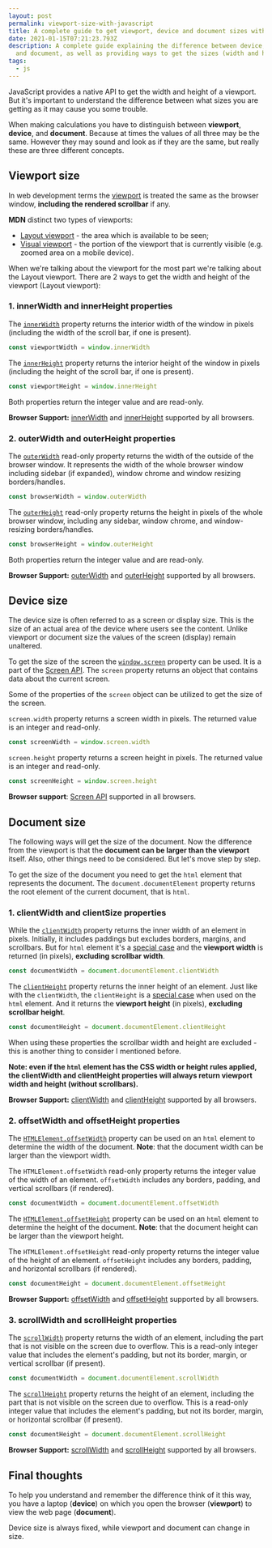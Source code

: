 ```yaml
---
layout: post
permalink: viewport-size-with-javascript
title: A complete guide to get viewport, device and document sizes with JavaScript
date: 2021-01-15T07:21:23.793Z
description: A complete guide explaining the difference between device, viewport
  and document, as well as providing ways to get the sizes (width and height)
tags:
  - js
---
```


JavaScript provides a native API to get the width and height of a viewport. But it's important to understand the difference between what sizes you are getting as it may cause you some trouble.

When making calculations you have to distinguish between **viewport**, **device**, and **document**. Because at times the values of all three may be the same. However they may sound and look as if they are the same, but really these are three different concepts.

## Viewport size

In web development terms the [viewport](https://www.w3.org/TR/2011/REC-CSS2-20110607/visuren.html#viewport) is treated the same as the browser window, **including the rendered scrollbar** if any. 

**MDN** distinct two types of viewports:

* [Layout viewport](https://developer.mozilla.org/en-US/docs/Glossary/layout_viewport) - the area which is available to be seen;
* [Visual viewport](https://developer.mozilla.org/en-US/docs/Glossary/visual_viewport) - the portion of the viewport that is currently visible (e.g. zoomed area on a mobile device).

When we're talking about the viewport for the most part we're talking about the Layout viewport. There are 2 ways to get the width and height of the viewport (Layout viewport):

### 1. innerWidth and innerHeight properties

The [`innerWidth`](https://developer.mozilla.org/en-US/docs/Web/API/Window/innerWidth) property returns the interior width of the window in pixels (including the width of the scroll bar, if one is present).

```javascript
const viewportWidth = window.innerWidth
```

The [`innerHeight`](https://developer.mozilla.org/en-US/docs/Web/API/Window/innerHeight) property returns the interior height of the window in pixels (including the height of the scroll bar, if one is present).

```javascript
const viewportHeight = window.innerHeight
```

Both properties return the integer value and are read-only.

**Browser Support:** [innerWidth](https://caniuse.com/?search=innerWidth) and [innerHeight](https://caniuse.com/?search=innerHeight) supported by all browsers.

### 2. outerWidth and outerHeight properties

The [`outerWidth`](https://developer.mozilla.org/en-US/docs/Web/API/Window/outerWidth) read-only property returns the width of the outside of the browser window. It represents the width of the whole browser window including sidebar (if expanded), window chrome and window resizing borders/handles.

```javascript
const browserWidth = window.outerWidth
```

The [`outerHeight`](https://developer.mozilla.org/en-US/docs/Web/API/Window/outerHeight) read-only property returns the height in pixels of the whole browser window, including any sidebar, window chrome, and window-resizing borders/handles.

```javascript
const browserHeight = window.outerHeight
```

Both properties return the integer value and are read-only.

**Browser Support:** [outerWidth](https://caniuse.com/?search=outerWidth) and [outerHeight](https://caniuse.com/?search=outerHeight) supported by all browsers.

## Device size

The device size is often referred to as a screen or display size. This is the size of an actual area of the device where users see the content. Unlike viewport or document size the values of the screen (display) remain unaltered.

To get the size of the screen the [`window.screen`](https://developer.mozilla.org/en-US/docs/Web/API/Window/screen) property can be used. It is a part of the [Screen API](https://developer.mozilla.org/en-US/docs/Web/API/Screen). The `screen` property returns an object that contains data about the current screen.

Some of the properties of the `screen` object can be utilized to get the size of the screen.

`screen.width` property returns a screen width in pixels. The returned value is an integer and read-only.

```javascript
const screenWidth = window.screen.width
```

`screen.height` property returns a screen height in pixels. The returned value is an integer and read-only.

```javascript
const screenHeight = window.screen.height
```

**Browser support**: [Screen API](https://caniuse.com/mdn-api_screen) supported in all browsers.

## Document size

The following ways will get the size of the document. Now the difference from the viewport is that the **document can be larger than the viewport** itself. Also, other things need to be considered. But let's move step by step.

To get the size of the document you need to get the `html` element that represents the document. The `document.documentElement` property returns the root element of the current document, that is `html`.

### 1. clientWidth and clientSize properties

While the [`clientWidth`](https://developer.mozilla.org/en-US/docs/Web/API/Element/clientWidth) property returns the inner width of an element in pixels. Initially, it includes paddings but excludes borders, margins, and scrollbars. But for `html` element it's a [special case](https://www.w3.org/TR/2016/WD-cssom-view-1-20160317/#dom-element-clientwidth) and the **viewport width** is returned (in pixels), **excluding scrollbar width**.

```javascript
const documentWidth = document.documentElement.clientWidth
```

The [`clientHeight`](https://developer.mozilla.org/en-US/docs/Web/API/Element/clientHeight) property returns the inner height of an element. Just like with the `clientWidth`, the `clientHeight` is a [special case](https://www.w3.org/TR/2016/WD-cssom-view-1-20160317/#dom-element-clientheight) when used on the `html` element. And it returns the **viewport height** (in pixels), **excluding scrollbar height**.

```javascript
const documentHeight = document.documentElement.clientHeight
```

When using these properties the scrollbar width and height are excluded - this is another thing to consider I mentioned before.

**Note: even if the `html` element has the CSS width or height rules applied, the clientWidth and clientHeight properties will always return viewport width and height (without scrollbars).** 

**Browser Support:** [clientWidth](https://caniuse.com/?search=clientWidth) and [clientHeight](https://caniuse.com/?search=clientHeight) supported by all browsers.

### 2. offsetWidth and offsetHeight properties

The [`HTMLElement.offsetWidth`](https://developer.mozilla.org/en-US/docs/Web/API/HTMLElement/offsetWidth) property can be used on an `html` element to determine the width of the document. **Note**: that the document width can be larger than the viewport width.

The `HTMLElement.offsetWidth` read-only property returns the integer value of the width of an element. `offsetWidth` includes any borders, padding, and vertical scrollbars (if rendered).

```javascript
const documentWidth = document.documentElement.offsetWidth
```

The [`HTMLElement.offsetHeight`](https://developer.mozilla.org/en-US/docs/Web/API/HTMLElement/offsetHeight) property can be used on an `html` element to determine the height of the document. **Note**: that the document height can be larger than the viewport height.

The `HTMLElement.offsetHeight` read-only property returns the integer value of the height of an element. `offsetHeight` includes any borders, padding, and horizontal scrollbars (if rendered).

```javascript
const documentHeight = document.documentElement.offsetHeight
```

**Browser Support:** [offsetWidth](https://caniuse.com/mdn-api_htmlelement_offsetwidth) and [offsetHeight](https://caniuse.com/mdn-api_htmlelement_offsetheight) supported by all browsers.

### 3. scrollWidth and scrollHeight properties

The [`scrollWidth`](https://developer.mozilla.org/en-US/docs/Web/API/Element/scrollWidth) property returns the width of an element, including the part that is not visible on the screen due to overflow. This is a read-only integer value that includes the element's padding, but not its border, margin, or vertical scrollbar (if present).

```javascript
const documentWidth = document.documentElement.scrollWidth
```

The [`scrollHeight`](https://developer.mozilla.org/en-US/docs/Web/API/Element/scrollHeight) property returns the height of an element, including the part that is not visible on the screen due to overflow. This is a read-only integer value that includes the element's padding, but not its border, margin, or horizontal scrollbar (if present).

```javascript
const documentHeight = document.documentElement.scrollHeight
```

**Browser Support:** [scrollWidth](https://caniuse.com/mdn-api_element_scrollwidth) and [scrollHeight](https://caniuse.com/mdn-api_element_scrollheight) supported by all browsers.

## Final thoughts

To help you understand and remember the difference think of it this way, you have a laptop (**device**) on which you open the browser (**viewport**) to view the web page (**document**).

Device size is always fixed, while viewport and document can change in size.